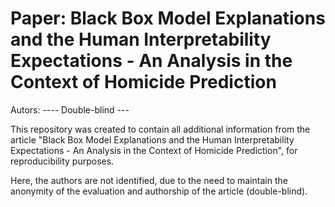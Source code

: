 # Paper: Black Box Model Explanations and the Human Interpretability Expectations -  An Analysis in the Context of Homicide Prediction

Autors: ---- Double-blind ---

This repository was created to contain all additional information from the article "Black Box Model Explanations and the Human Interpretability Expectations - An Analysis in the Context of Homicide Prediction", for reproducibility purposes.

Here, the authors are not identified, due to the need to maintain the anonymity of the evaluation and authorship of the article (double-blind).

